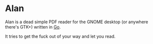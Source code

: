 Alan
====
Alan is a dead simple PDF reader for the GNOME desktop (or anywhere there's GTK+) written in [Go](http://golang.org).

It tries to get the fuck out of your way and let you read.